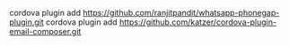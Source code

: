 cordova plugin add https://github.com/ranjitpandit/whatsapp-phonegap-plugin.git
cordova plugin add https://github.com/katzer/cordova-plugin-email-composer.git

